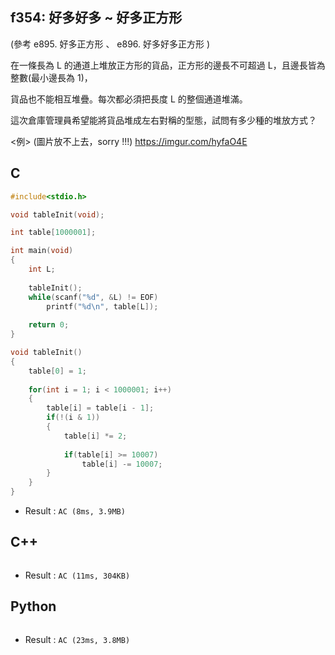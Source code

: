 ## f354: 好多好多 ~ 好多正方形
(參考 e895. 好多正方形 、 e896. 好多好多正方形 )

在一條長為 L 的通道上堆放正方形的貨品，正方形的邊長不可超過 L，且邊長皆為整數(最小邊長為 1)，

貨品也不能相互堆疊。每次都必須把長度 L 的整個通道堆滿。

這次倉庫管理員希望能將貨品堆成左右對稱的型態，試問有多少種的堆放方式？

<例>
(圖片放不上去，sorry !!!)
https://imgur.com/hyfaO4E 

## C
```C
#include<stdio.h>

void tableInit(void);

int table[1000001];

int main(void)
{
	int L;
	
	tableInit();
	while(scanf("%d", &L) != EOF)
		printf("%d\n", table[L]);
	
	return 0;
}

void tableInit()
{	
	table[0] = 1;
	
	for(int i = 1; i < 1000001; i++)
	{
		table[i] = table[i - 1];
		if(!(i & 1))
		{
			table[i] *= 2;
			
			if(table[i] >= 10007)
				table[i] -= 10007;
		}
	}
}
```
 * Result : `AC (8ms, 3.9MB)`

## C++
```C++

```
 * Result : `AC (11ms, 304KB)`

## Python
```python

```
 * Result : `AC (23ms, 3.8MB)`
